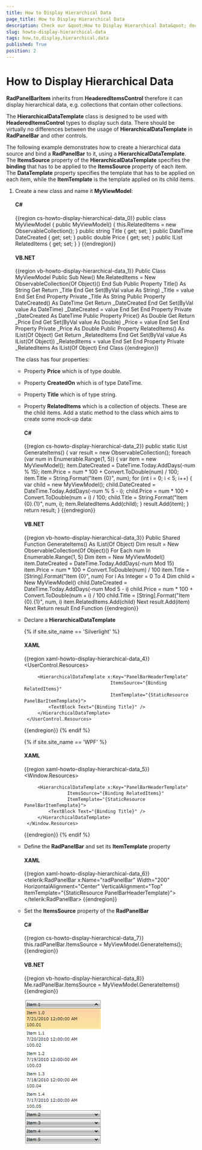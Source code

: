 ```yaml
---
title: How to Display Hierarchical Data
page_title: How to Display Hierarchical Data
description: Check our &quot;How to Display Hierarchical Data&quot; documentation article for the RadPanelBar WPF control.
slug: howto-display-hierarchical-data
tags: how,to,display,hierarchical,data
published: True
position: 2
---
```


# How to Display Hierarchical Data

__RadPanelBarItem__ inherits from __HeaderedItemsControl__ therefore it can display hierarchical data, e.g. collections that contain other collections.

The __HierarchicalDataTemplate__ class is designed to be used with __HeaderedItemsControl__ types to display such data. There should be virtually no differences between the usage of __HierarchicalDataTemplate__ in __RadPanelBar__ and other controls.				

The following example demonstrates how to create a hierarchical data source and bind a __RadPanelBar__ to it, using a __HierarchicalDataTemplate__. The __ItemsSource__ property of the __HierarchicalDataTemplate__ specifies the __binding__ that has to be applied to the __ItemsSource__ property of each item. The __DataTemplate__ property specifies the template that has to be applied on each item, while the __ItemTemplate__ is the template applied on its child items.				

1. Create a new class and name it __MyViewModel__:					  

	#### __C#__
	{{region cs-howto-display-hierarchical-data_0}}
		public class MyViewModel
		{
		    public MyViewModel()
		    {
		        this.RelatedItems = new ObservableCollection<object>();
		    }
		    public string Title { get; set; }
		    public DateTime DateCreated { get; set; }
		    public double Price { get; set; }
		    public IList<object> RelatedItems { get; set; }
		}
	{{endregion}}

	#### __VB.NET__
	{{region vb-howto-display-hierarchical-data_1}}
		Public Class MyViewModel
		    Public Sub New()
		        Me.RelatedItems = New ObservableCollection(Of Object)()
		    End Sub
		    Public Property Title() As String
		        Get
		            Return _Title
		        End Get
		        Set(ByVal value As String)
		            _Title = value
		        End Set
		    End Property
		    Private _Title As String
		    Public Property DateCreated() As DateTime
		        Get
		            Return _DateCreated
		        End Get
		        Set(ByVal value As DateTime)
		            _DateCreated = value
		        End Set
		    End Property
		    Private _DateCreated As DateTime
		    Public Property Price() As Double
		        Get
		            Return _Price
		        End Get
		        Set(ByVal value As Double)
		            _Price = value
		        End Set
		    End Property
		    Private _Price As Double
		    Public Property RelatedItems() As IList(Of Object)
		        Get
		            Return _RelatedItems
		        End Get
		        Set(ByVal value As IList(Of Object))
		            _RelatedItems = value
		        End Set
		    End Property
		    Private _RelatedItems As IList(Of Object)
		End Class
	{{endregion}}

	The class has four properties:							  

	* Property __Price__ which is of type double.

	* Property __CreatedOn__ which is of type DateTime.

	* Property __Title__ which is of type string.

	* Property __RelatedItems__ which is a collection of objects. These are the child items. Add a static method to the class which aims to create some mock-up data:

		#### __C#__
		{{region cs-howto-display-hierarchical-data_2}}
			public static IList<object> GenerateItems()
			{
			    var result = new ObservableCollection<object>();
			    foreach (var num in Enumerable.Range(1, 5))
			    {
			        var item = new MyViewModel();
			        item.DateCreated = DateTime.Today.AddDays(-num % 15);
			        item.Price = num * 100 + Convert.ToDouble(num) / 100;
			        item.Title = String.Format("Item {0}", num);
			        for (int i = 0; i < 5; i++)
			        {
			            var child = new MyViewModel();
			            child.DateCreated = DateTime.Today.AddDays(-num % 5 - i);
			            child.Price = num * 100 + Convert.ToDouble(num + i) / 100;
			            child.Title = String.Format("Item {0}.{1}", num, i);
			            item.RelatedItems.Add(child);
			        }
			        result.Add(item);
			    }
			    return result;
			}
	{{endregion}}
		
		#### __VB.NET__
		{{region vb-howto-display-hierarchical-data_3}}
			Public Shared Function GenerateItems() As IList(Of Object)
			    Dim result = New ObservableCollection(Of Object)()
			    For Each num In Enumerable.Range(1, 5)
			        Dim item = New MyViewModel()
			        item.DateCreated = DateTime.Today.AddDays(-num Mod 15)
			        item.Price = num * 100 + Convert.ToDouble(num) / 100
			        item.Title = [String].Format("Item {0}", num)
			        For i As Integer = 0 To 4
			            Dim child = New MyViewModel()
			            child.DateCreated = DateTime.Today.AddDays(-num Mod 5 - i)
			            child.Price = num * 100 + Convert.ToDouble(num + i) / 100
			            child.Title = [String].Format("Item {0}.{1}", num, i)
			            item.RelatedItems.Add(child)
			        Next
			        result.Add(item)
			    Next
			    Return result
			End Function
	{{endregion}}	
		
1. Declare a __HierarchicalDataTemplate__ 

	{% if site.site_name == 'Silverlight' %}
	#### __XAML__
	{{region xaml-howto-display-hierarchical-data_4}}
		<UserControl.Resources>
		    <DataTemplate x:Key="PanelBarItemTemplate">
		        <StackPanel>
		            <TextBlock Text="{Binding Title}"/>
		            <TextBlock Text="{Binding DateCreated}"/>
		            <TextBlock Text="{Binding Price}"/>
		        </StackPanel>
		    </DataTemplate>
		
		    <HierarchicalDataTemplate x:Key="PanelBarHeaderTemplate"
		                               ItemsSource="{Binding RelatedItems}"
		                               ItemTemplate="{StaticResource PanelBarItemTemplate}">
		        <TextBlock Text="{Binding Title}" />
		    </HierarchicalDataTemplate>
		</UserControl.Resources>
	{{endregion}}
	{% endif %}

	{% if site.site_name == 'WPF' %}
	#### __XAML__
	{{region xaml-howto-display-hierarchical-data_5}}
		<Window.Resources>
		    <DataTemplate x:Key="PanelBarItemTemplate">
		        <StackPanel>
		            <TextBlock Text="{Binding Title}"/>
		            <TextBlock Text="{Binding DateCreated}"/>
		            <TextBlock Text="{Binding Price}"/>
		        </StackPanel>
		    </DataTemplate>
		
		    <HierarchicalDataTemplate x:Key="PanelBarHeaderTemplate"
		               ItemsSource="{Binding RelatedItems}"
		               ItemTemplate="{StaticResource PanelBarItemTemplate}">
		        <TextBlock Text="{Binding Title}" />
		    </HierarchicalDataTemplate>
		</Window.Resources>
	{{endregion}}
	{% endif %}

1. Define the __RadPanelBar__ and set its __ItemTemplate__ property					  

	#### __XAML__
	{{region xaml-howto-display-hierarchical-data_6}}
		<telerik:RadPanelBar x:Name="radPanelBar" Width="200" 
		               HorizontalAlignment="Center" VerticalAlignment="Top"
		               ItemTemplate="{StaticResource PanelBarHeaderTemplate}">
		</telerik:RadPanelBar>
	{{endregion}}

1. Set the __ItemsSource__ property of the __RadPanelBar__

	#### __C#__
	{{region cs-howto-display-hierarchical-data_7}}
		this.radPanelBar.ItemsSource = MyViewModel.GenerateItems();
	{{endregion}}

	#### __VB.NET__
	{{region vb-howto-display-hierarchical-data_8}}
	Me.radPanelBar.ItemsSource = MyViewModel.GenerateItems()
{{endregion}}

	![](images/PanelBar_HierarchicalData.png)